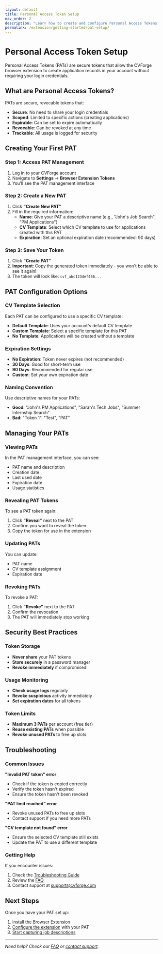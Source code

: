 ```yaml
---
layout: default
title: Personal Access Token Setup
nav_order: 2
description: "Learn how to create and configure Personal Access Tokens for the CVForge browser extension"
permalink: /extension/getting-started/pat-setup/
---
```


# Personal Access Token Setup

Personal Access Tokens (PATs) are secure tokens that allow the CVForge browser extension to create application records in your account without requiring your login credentials.

## What are Personal Access Tokens?

PATs are secure, revocable tokens that:
- **Secure**: No need to share your login credentials
- **Scoped**: Limited to specific actions (creating applications)
- **Expirable**: Can be set to expire automatically
- **Revocable**: Can be revoked at any time
- **Trackable**: All usage is logged for security

## Creating Your First PAT

### Step 1: Access PAT Management

1. Log in to your CVForge account
2. Navigate to **Settings** → **Browser Extension Tokens**
3. You'll see the PAT management interface

### Step 2: Create a New PAT

1. Click **"Create New PAT"**
2. Fill in the required information:
   - **Name**: Give your PAT a descriptive name (e.g., "John's Job Search", "PM Applications")
   - **CV Template**: Select which CV template to use for applications created with this PAT
   - **Expiration**: Set an optional expiration date (recommended: 90 days)

### Step 3: Save Your Token

1. Click **"Create PAT"**
2. **Important**: Copy the generated token immediately - you won't be able to see it again!
3. The token will look like: `cvf_abc123def456...`

## PAT Configuration Options

### CV Template Selection

Each PAT can be configured to use a specific CV template:
- **Default Template**: Uses your account's default CV template
- **Custom Template**: Select a specific template for this PAT
- **No Template**: Applications will be created without a template

### Expiration Settings

- **No Expiration**: Token never expires (not recommended)
- **30 Days**: Good for short-term use
- **90 Days**: Recommended for regular use
- **Custom**: Set your own expiration date

### Naming Convention

Use descriptive names for your PATs:
- **Good**: "John's PM Applications", "Sarah's Tech Jobs", "Summer Internship Search"
- **Bad**: "Token 1", "Test", "PAT"

## Managing Your PATs

### Viewing PATs

In the PAT management interface, you can see:
- PAT name and description
- Creation date
- Last used date
- Expiration date
- Usage statistics

### Revealing PAT Tokens

To see a PAT token again:
1. Click **"Reveal"** next to the PAT
2. Confirm you want to reveal the token
3. Copy the token for use in the extension

### Updating PATs

You can update:
- PAT name
- CV template assignment
- Expiration date

### Revoking PATs

To revoke a PAT:
1. Click **"Revoke"** next to the PAT
2. Confirm the revocation
3. The PAT will immediately stop working

## Security Best Practices

### Token Storage

- **Never share** your PAT tokens
- **Store securely** in a password manager
- **Revoke immediately** if compromised

### Usage Monitoring

- **Check usage logs** regularly
- **Revoke suspicious** activity immediately
- **Set expiration dates** for all tokens

### Token Limits

- **Maximum 3 PATs** per account (free tier)
- **Reuse existing PATs** when possible
- **Revoke unused PATs** to free up slots

## Troubleshooting

### Common Issues

**"Invalid PAT token" error**
- Check if the token is copied correctly
- Verify the token hasn't expired
- Ensure the token hasn't been revoked

**"PAT limit reached" error**
- Revoke unused PATs to free up slots
- Contact support if you need more PATs

**"CV template not found" error**
- Ensure the selected CV template still exists
- Update the PAT to use a different template

### Getting Help

If you encounter issues:
1. Check the [Troubleshooting Guide](../troubleshooting.md)
2. Review the [FAQ](../faq.md)
3. Contact support at [support@cvforge.com](mailto:support@cvforge.com)

## Next Steps

Once you have your PAT set up:
1. [Install the Browser Extension](extension-setup.md)
2. [Configure the extension](extension-setup.md#configuring-the-extension) with your PAT
3. [Start capturing job descriptions](../user-guides/using-the-extension.md)

---
*Need help? Check our [FAQ](../faq.md) or [contact support](mailto:support@cvforge.com).*
